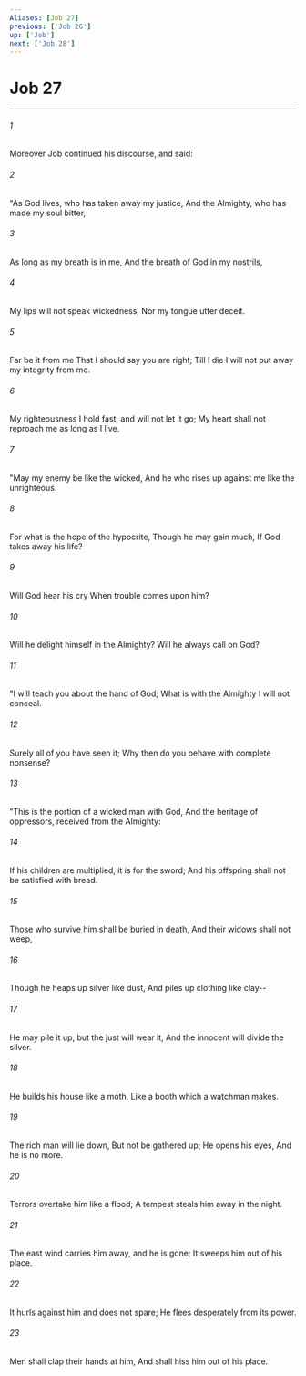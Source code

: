 ```yaml
---
Aliases: [Job 27]
previous: ['Job 26']
up: ['Job']
next: ['Job 28']
---
```

# Job 27

***


###### 1 
Moreover Job continued his discourse, and said: 

###### 2 
"As God lives, who has taken away my justice, And the Almighty, who has made my soul bitter, 

###### 3 
As long as my breath is in me, And the breath of God in my nostrils, 

###### 4 
My lips will not speak wickedness, Nor my tongue utter deceit. 

###### 5 
Far be it from me That I should say you are right; Till I die I will not put away my integrity from me. 

###### 6 
My righteousness I hold fast, and will not let it go; My heart shall not reproach me as long as I live. 

###### 7 
"May my enemy be like the wicked, And he who rises up against me like the unrighteous. 

###### 8 
For what is the hope of the hypocrite, Though he may gain much, If God takes away his life? 

###### 9 
Will God hear his cry When trouble comes upon him? 

###### 10 
Will he delight himself in the Almighty? Will he always call on God? 

###### 11 
"I will teach you about the hand of God; What is with the Almighty I will not conceal. 

###### 12 
Surely all of you have seen it; Why then do you behave with complete nonsense? 

###### 13 
"This is the portion of a wicked man with God, And the heritage of oppressors, received from the Almighty: 

###### 14 
If his children are multiplied, it is for the sword; And his offspring shall not be satisfied with bread. 

###### 15 
Those who survive him shall be buried in death, And their widows shall not weep, 

###### 16 
Though he heaps up silver like dust, And piles up clothing like clay-- 

###### 17 
He may pile it up, but the just will wear it, And the innocent will divide the silver. 

###### 18 
He builds his house like a moth, Like a booth which a watchman makes. 

###### 19 
The rich man will lie down, But not be gathered up; He opens his eyes, And he is no more. 

###### 20 
Terrors overtake him like a flood; A tempest steals him away in the night. 

###### 21 
The east wind carries him away, and he is gone; It sweeps him out of his place. 

###### 22 
It hurls against him and does not spare; He flees desperately from its power. 

###### 23 
Men shall clap their hands at him, And shall hiss him out of his place.
